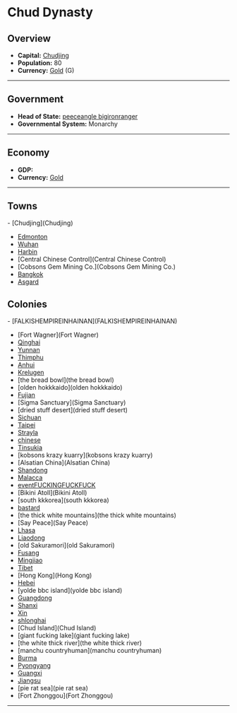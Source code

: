 # <!--NAME-->Chud Dynasty<!--NAME-->

## Overview

- **Capital:** <!--CAPITAL_LINK-->[Chudjing](Chudjing)<!--CAPITAL_LINK-->
- **Population:** <!--POPULATION-->80<!--POPULATION-->
- **Currency:** <!--CURRENCY_LINK-->[Gold](Gold)<!--CURRENCY_LINK--> (<!--CURRENCY_ABV-->G<!--CURRENCY_ABV-->)

---

## Government

- **Head of State:** <!--LEADER_TITLE_LINK-->[peeceangle bigironranger](bigironranger)<!--LEADER_TITLE_LINK-->
- **Governmental System:** <!--GOVERNMENT-->Monarchy<!--GOVERNMENT-->

---

## Economy

- **GDP:** <!--GDP--><!--GDP-->
- **Currency:** <!--CURRENCY_LINK-->[Gold](Gold)<!--CURRENCY_LINK-->

---

## Towns

<!--TOWNS-->- [Chudjing](Chudjing)
- [Edmonton](Edmonton)
- [Wuhan](Wuhan)
- [Harbin](Harbin)
- [Central Chinese Control](Central Chinese Control)
- [Cobsons Gem Mining Co.](Cobsons Gem Mining Co.)
- [Bangkok](Bangkok)
- [Asgard](Asgard)<!--TOWNS-->

## Colonies

<!--COLONIES-->- [FALKISHEMPIREINHAINAN](FALKISHEMPIREINHAINAN)
- [Fort Wagner](Fort Wagner)
- [Qinghai](Qinghai)
- [Yunnan](Yunnan)
- [Thimphu](Thimphu)
- [Anhui](Anhui)
- [Krelugen](Krelugen)
- [the bread bowl](the bread bowl)
- [olden hokkkaido](olden hokkkaido)
- [Fujian](Fujian)
- [Sigma Sanctuary](Sigma Sanctuary)
- [dried stuff desert](dried stuff desert)
- [Sichuan](Sichuan)
- [Taipei](Taipei)
- [Strayla](Strayla)
- [chinese](chinese)
- [Tinsukia](Tinsukia)
- [kobsons krazy kuarry](kobsons krazy kuarry)
- [Alsatian China](Alsatian China)
- [Shandong](Shandong)
- [Malacca](Malacca)
- [eventFUCKINGFUCKFUCK](eventFUCKINGFUCKFUCK)
- [Bikini Atoll](Bikini Atoll)
- [south kkkorea](south kkkorea)
- [bastard](bastard)
- [the thick white mountains](the thick white mountains)
- [Say Peace](Say Peace)
- [Lhasa](Lhasa)
- [Liaodong](Liaodong)
- [old Sakuramori](old Sakuramori)
- [Fusang](Fusang)
- [Mingjiao](Mingjiao)
- [Tibet](Tibet)
- [Hong Kong](Hong Kong)
- [Hebei](Hebei)
- [yolde bbc island](yolde bbc island)
- [Guangdong](Guangdong)
- [Shanxi](Shanxi)
- [Xin](Xin)
- [shlonghai](shlonghai)
- [Chud Island](Chud Island)
- [giant fucking lake](giant fucking lake)
- [the white thick river](the white thick river)
- [manchu countryhuman](manchu countryhuman)
- [Burma](Burma)
- [Pyongyang](Pyongyang)
- [Guangxi](Guangxi)
- [Jiangsu](Jiangsu)
- [pie rat sea](pie rat sea)
- [Fort Zhonggou](Fort Zhonggou)<!--COLONIES-->

---